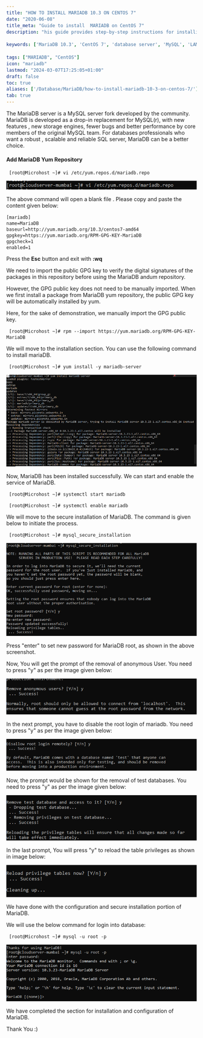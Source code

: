 ```yaml
---
title: "HOW TO INSTALL MARIADB 10.3 ON CENTOS 7"
date: "2020-06-08"
title_meta: "Guide to install  MARIADB on CentOS 7"
description: "his guide provides step-by-step instructions for installing MariaDB 10.3, a popular open-source relational database management system, on your CentOS 7 server. It covers adding the MariaDB repository, installing the MariaDB server package, initializing the database, and securing your installation."

keywords: ['MariaDB 10.3', 'CentOS 7', 'database server', 'MySQL', 'LAMP stack']

tags: ["MARIADB", "CentOS"]
icon: "mariadb"
lastmod: "2024-03-07T17:25:05+01:00"
draft: false
toc: true
aliases: ['/Database/MariaDB/how-to-install-mariadb-10-3-on-centos-7/']
tab: true
---
```


The MariaDB server is a MySQL server fork developed by the community. MariaDB is developed as a drop-in replacement for MySQL(r), with new features , new storage engines, fewer bugs and better performance by core members of the original MySQL team. For databases professionals who want a robust , scalable and reliable SQL server, MariaDB can be a better choice.

#### Add MariaDB Yum Repository

```
 [root@Microhost ~]# vi /etc/yum.repos.d/mariadb.repo 
```

![](images/mar1.png)

The above command will open a blank file . Please copy and paste the content given below:

```
[mariadb]
name=MariaDB
baseurl=http://yum.mariadb.org/10.3/centos7-amd64
gpgkey=https://yum.mariadb.org/RPM-GPG-KEY-MariaDB
gpgcheck=1
enabled=1
```

Press the **Esc** button and exit with **:wq**

We need to import the public GPG key to verify the digital signatures of the packages in this repository before using the MariaDB andum repository.

However, the GPG public key does not need to be manually imported. When we first install a package from MariaDB yum repository, the public GPG key will be automatically installed by yum.

Here, for the sake of demonstration, we manually import the GPG public key.

```
 [root@Microhost ~]# rpm --import https://yum.mariadb.org/RPM-GPG-KEY-MariaDB 
```

We will move to the installation section. You can use the following command to install mariaDB.

```
 [root@Microhost ~]# yum install -y mariadb-server 
```

![](images/mar2.png)

Now, MariaDB has been installed successfully. We can start and enable the service of MariaDB.

```
 [root@Microhost ~]# systemctl start mariadb 
```

```
 [root@Microhost ~]# systemctl enable mariadb 
```

We will move to the secure installation of MariaDB. The command is given below to initiate the process.

```
 [root@Microhost ~]# mysql_secure_installation 
```

![](images/mar3-1.png)

Press "enter" to set new password for MariaDB root, as shown in the above screenshot.

Now, You will get the prompt of the removal of anonymous User. You need to press "y" as per the image given below:

![](images/mar4.png)

In the next prompt, you have to disable the root login of mariadb. You need to press "y" as per the image given below:

![](images/mar5.png)

Now, the prompt would be shown for the removal of test databases. You need to press "y" as per the image given below:

![](images/mar6.png)

In the last prompt, You will press "y" to reload the table privileges as shown in image below:

![](images/mar7.png)

We have done with the configuration and secure installation portion of MariaDB.

We will use the below command for login into database:

```
 [root@Microhost ~]# mysql -u root -p 
```

![](images/mar8.png)

We have completed the section for installation and configuration of MariaDB.

Thank You :)
